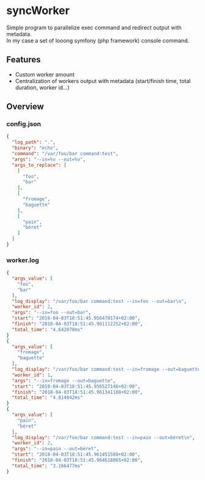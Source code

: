 # syncWorker
Simple program to parallelize exec command and redirect output with metadata.<br>
In my case a set of looong symfony (php framework) console command.

## Features
- Custom worker amount
- Centralization of workers output with metadata (start/finish time, total duration, worker id...)

## Overview

### config.json

```json
{
  "log_path": ".",
  "binary": "echo",
  "command": "/var/foo/bar command:test",
  "args": "--in=%v --out=%v",
  "args_to_replace": [
    [
      "foo",
      "bar"
    ],
    [
      "fromage",
      "baguette"
    ],
    [
      "pain",
      "béret"
    ]
  ]
}
```

### worker.log
```json
{
  "args_value": [
    "foo",
    "bar"
  ],
  "log_display": "/var/foo/bar command:test --in=foo --out=bar\n",
  "worker_id": 2,
  "args": "--in=foo --out=bar",
  "start": "2018-04-03T18:51:45.956470174+02:00",
  "finish": "2018-04-03T18:51:45.961112252+02:00",
  "total_time": "4.642078ms"
}
{
  "args_value": [
    "fromage",
    "baguette"
  ],
  "log_display": "/var/foo/bar command:test --in=fromage --out=baguette\n",
  "worker_id": 1,
  "args": "--in=fromage --out=baguette",
  "start": "2018-04-03T18:51:45.956527146+02:00",
  "finish": "2018-04-03T18:51:45.961341188+02:00",
  "total_time": "4.814042ms"
}
{
  "args_value": [
    "pain",
    "béret"
  ],
  "log_display": "/var/foo/bar command:test --in=pain --out=béret\n",
  "worker_id": 2,
  "args": "--in=pain --out=béret",
  "start": "2018-04-03T18:51:45.961451588+02:00",
  "finish": "2018-04-03T18:51:45.964618065+02:00",
  "total_time": "3.166477ms"
}
```